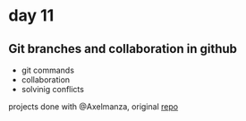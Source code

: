 # day 11
## Git branches and collaboration in github
- git commands 
- collaboration
- solvinig conflicts

projects done with @Axelmanza, original [repo](https://github.com/jiaen-p/RepasoProgramacion)